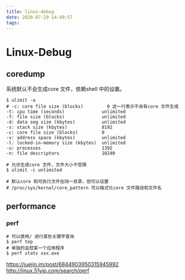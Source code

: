 ```yaml
---
title: linux-debug
date: 2020-07-29 14:49:57
tags:
---
```


# Linux-Debug

## coredump

系统默认不会生成core 文件，依赖shell 中的设置。
```shell
$ ulimit -a
# -c: core file size (blocks)         0 这一行表示不会有core 文件生成
-t: cpu time (seconds)              unlimited
-f: file size (blocks)              unlimited
-d: data seg size (kbytes)          unlimited
-s: stack size (kbytes)             8192
-c: core file size (blocks)         0
-v: address space (kbytes)          unlimited
-l: locked-in-memory size (kbytes)  unlimited
-u: processes                       1392
-n: file descriptors                10240

# 允许生成core 文件，文件大小不受限
$ ulimit -c unlimited

# 默认core 和可执行文件在同一目录，但可以设置
# /proc/sys/kernal/core_pattern 可以格式化core 文件路径和文件名

```

## performance

### perf

```shell
# 可以使用/ 进行某些关键字查询
$ perf top
# 单独的监控某一个应用程序
$ perf stats xxx.exe
```
https://juejin.im/post/6844903950315945992
http://linux.51yip.com/search/perf